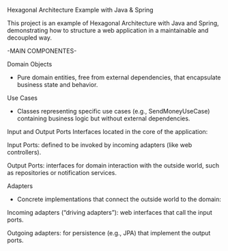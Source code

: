 Hexagonal Architecture Example with Java & Spring

This project is an example of Hexagonal Architecture with Java and Spring, demonstrating how to structure a web application in a maintainable and decoupled way.

-MAIN COMPONENTES-

Domain Objects
- Pure domain entities, free from external dependencies, that encapsulate business state and behavior.

Use Cases
- Classes representing specific use cases (e.g., SendMoneyUseCase) containing business logic but without external dependencies.

Input and Output Ports
Interfaces located in the core of the application:

Input Ports: defined to be invoked by incoming adapters (like web controllers).

Output Ports: interfaces for domain interaction with the outside world, such as repositories or notification services.

Adapters
- Concrete implementations that connect the outside world to the domain:

Incoming adapters (“driving adapters”): web interfaces that call the input ports.

Outgoing adapters: for persistence (e.g., JPA) that implement the output ports.

